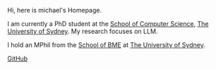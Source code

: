 Hi, here is michael's Homepage.

I am currently a PhD student at the [School of Computer Science](https://www.sydney.edu.au/engineering/schools/school-of-computer-science.html), [The University of Sydney](https://www.sydney.edu.au/). My research focuses on LLM.

I hold an MPhil from the [School of BME](https://www.sydney.edu.au/engineering/schools/school-of-computer-science.html) at [The University of Sydney](https://www.sydney.edu.au/).


[GitHub](https://github.com/MichaelMaMu)
